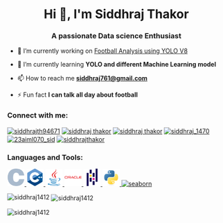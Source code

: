 <h1 align="center">Hi 👋, I'm Siddhraj Thakor</h1>
<h3 align="center">A passionate Data science Enthusiast</h3>

- 🔭 I’m currently working on [Football Analysis using YOLO V8](https://github.com/siddhraj1412/Intelligent-Football-Match-Analyzer-using-YOLO-and-CV-Techniques)

- 🌱 I’m currently learning **YOLO and different Machine Learning model**

- 📫 How to reach me **siddhraj761@gmail.com**

- ⚡ Fun fact **I can talk all day about football**

<h3 align="left">Connect with me:</h3>
<p align="left">
<a href="https://twitter.com/siddhrajth94671" target="blank"><img align="center" src="https://raw.githubusercontent.com/rahuldkjain/github-profile-readme-generator/master/src/images/icons/Social/twitter.svg" alt="siddhrajth94671" height="30" width="40" /></a>
<a href="https://linkedin.com/in/siddhraj thakor" target="blank"><img align="center" src="https://raw.githubusercontent.com/rahuldkjain/github-profile-readme-generator/master/src/images/icons/Social/linked-in-alt.svg" alt="siddhraj thakor" height="30" width="40" /></a>
<a href="https://kaggle.com/siddhraj thakor" target="blank"><img align="center" src="https://raw.githubusercontent.com/rahuldkjain/github-profile-readme-generator/master/src/images/icons/Social/kaggle.svg" alt="siddhraj thakor" height="30" width="40" /></a>
<a href="https://instagram.com/siddhraj_1470" target="blank"><img align="center" src="https://raw.githubusercontent.com/rahuldkjain/github-profile-readme-generator/master/src/images/icons/Social/instagram.svg" alt="siddhraj_1470" height="30" width="40" /></a>
<a href="https://www.hackerrank.com/23aiml070_sid" target="blank"><img align="center" src="https://raw.githubusercontent.com/rahuldkjain/github-profile-readme-generator/master/src/images/icons/Social/hackerrank.svg" alt="23aiml070_sid" height="30" width="40" /></a>
<a href="https://www.leetcode.com/siddhrajthakor" target="blank"><img align="center" src="https://raw.githubusercontent.com/rahuldkjain/github-profile-readme-generator/master/src/images/icons/Social/leet-code.svg" alt="siddhrajthakor" height="30" width="40" /></a>
</p>

<h3 align="left">Languages and Tools:</h3>
<p align="left"> <a href="https://www.cprogramming.com/" target="_blank" rel="noreferrer"> <img src="https://raw.githubusercontent.com/devicons/devicon/master/icons/c/c-original.svg" alt="c" width="40" height="40"/> </a> <a href="https://www.w3schools.com/cpp/" target="_blank" rel="noreferrer"> <img src="https://raw.githubusercontent.com/devicons/devicon/master/icons/cplusplus/cplusplus-original.svg" alt="cplusplus" width="40" height="40"/> </a> <a href="https://www.java.com" target="_blank" rel="noreferrer"> <img src="https://raw.githubusercontent.com/devicons/devicon/master/icons/java/java-original.svg" alt="java" width="40" height="40"/> </a> <a href="https://www.oracle.com/" target="_blank" rel="noreferrer"> <img src="https://raw.githubusercontent.com/devicons/devicon/master/icons/oracle/oracle-original.svg" alt="oracle" width="40" height="40"/> </a> <a href="https://pandas.pydata.org/" target="_blank" rel="noreferrer"> <img src="https://raw.githubusercontent.com/devicons/devicon/2ae2a900d2f041da66e950e4d48052658d850630/icons/pandas/pandas-original.svg" alt="pandas" width="40" height="40"/> </a> <a href="https://www.python.org" target="_blank" rel="noreferrer"> <img src="https://raw.githubusercontent.com/devicons/devicon/master/icons/python/python-original.svg" alt="python" width="40" height="40"/> </a> <a href="https://seaborn.pydata.org/" target="_blank" rel="noreferrer"> <img src="https://seaborn.pydata.org/_images/logo-mark-lightbg.svg" alt="seaborn" width="40" height="40"/> </a> </p>

<p><img align="left" src="https://github-readme-stats.vercel.app/api/top-langs?username=siddhraj1412&show_icons=true&locale=en&layout=compact" alt="siddhraj1412" /></p>

<p>&nbsp;<img align="center" src="https://github-readme-stats.vercel.app/api?username=siddhraj1412&show_icons=true&locale=en" alt="siddhraj1412" /></p>

<p><img align="center" src="https://github-readme-streak-stats.herokuapp.com/?user=siddhraj1412&" alt="siddhraj1412" /></p>
